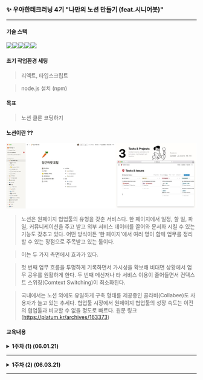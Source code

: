 ###  ✨ 우아한테크러닝 4기 "나만의 노션 만들기 (feat.시니어봇)" 
---
#### 기술 스택

<img src="https://img.shields.io/badge/javascript-F7DF1E?style=for-the-badge&logo=javascript&logoColor=black"><img src="https://img.shields.io/badge/react-61DAFB?style=for-the-badge&logo=react&logoColor=black"><img src="https://img.shields.io/badge/node.js-4FC08D?style=for-the-badge&logo=node.js&logoColor=white"><img src="https://img.shields.io/badge/github-181717?style=for-the-badge&logo=github&logoColor=white"><img src="https://img.shields.io/badge/typescript-7952B3?style=for-the-badge&logo=typescript&logoColor=white">

#### 초기 작업환경 세팅

> 리엑트, 타입스크립트

> node.js 설치 (npm)

#### 목표

> 노션 클론 코딩하기

#### 노션이란 ??

<img src="./main/img1.png"  width="1000"> 

> 노션은 원페이지 협업툴의 유형을 갖춘 서비스다. 
> 한 페이지에서 일정, 할 일, 파일, 커뮤니케이션을 주고 받고 외부 서비스 데이터를 끌어와 문서화 시킬 수 있는 기능도 갖추고 있다. 
> 어떤 방식이든 ‘한 페이지’에서 여러 명이 함께 업무를 정리할 수 있는 장점으로 주목받고 있는 툴이다.

> 이는 두 가지 측면에서 효과가 있다. 

> 첫 번째 업무 흐름을 투명하게 기록하면서 가시성을 확보해 비대면 상황에서 업무 공유를 원활하게 한다. 
> 두 번째 메신저나 타 서비스 이용이 줄어들면서 컨텍스트 스위칭(Comtext Switching)이 최소화된다. 

> 국내에서는 노션 외에도 유일하게 구축 형태를 제공중인 콜라비(Collabee)도 사용자가 늘고 있는 추세다. 
> 협업툴 시장에서 원페이지 협업툴의 성장 속도는 이전의 협업툴과 비교할 수 없을 정도로 빠르다. 
> 원문 링크(https://platum.kr/archives/163373)

#### 교육내용

<details>
<summary>
 <b>1주차 (1) (06.01.21)</b>
</summary>
<div markdown="1">

<br>
 <b>김민태 기술이사님과 함께한 오리엔테이션(OT) </b><br><br>
 <b>질문 4가지?</b><br><br>
 <p>
  <b>1. 시니어가 왜 필요할까? </b><br>
 주니어 개발자들이란 경주마같다. 앞으로 달릴 수 있는 힘과 체력은 충분하지만 옆을 돌아보기란 어렵지 않을까? <br>
 시니어들이 방향성을 잡아 줄 수 있는 역할..? 문제해결에 충분한 경험이 있기 때문에..<br><br>
  <b>2. 실무적 코드란 무엇일까?</b><br>
 유지보수가 쉬운 코드? 너무 추상적이라... <br>
 좀더 구체적으로 말해보자면, 직관적으로 이해가 가는.. <br>
 프레임워크를 사용해서 쉬운 구조로 모듈을 구성하고 테스팅도 쉽게 해보는.. 그런느낌의 코드가 아닐까 <br>
 사실 개발자로서 실무경험이 전무하다보니 실무적 코드에 대한 개념이 부족..<br><br>
  <b>3. HandsOn은 누가 잘하나?(하루에 다루는 코드량)</b><br>
 사실 다루는 코드량이 많다고해서 일을 더 많이한다는 의미는 아닐듯 싶다. <br>
 물론 조금더 알기 쉬운 코드, 단순 반복 업무라고해서 쉬운 일은 아니겠지만 다루는 코드량 보다는 코드의 질이 더 중요하지않을까?<br><br>
  <b>4. 개발을 잘한다는 것은 무엇일까?</b><br>
 사실 위의 질문과 본질적으로 비슷한 의미지 않을까 싶다. 개발을 잘하기 위해선 여러조건이 필요하다. <br>
 외적으로는 팀내의 커뮤니케이션, 업무 분담 부터 시작해서 코드작성 배포 등 여러가지로... <br>
 기본적인 기획적 확인사항부터 기술적인 확인사항까지 효율적으로 유연하게 진행하는 것이 개발을 잘하는 것일듯 싶다..<br>
 </p>
 </div>
</details>

--- 

<details>
<summary>
 <b> 1주차 (2) (06.03.21)</b>
</summary>
<div markdown="1">
<br>
 <b>“기획: 노션 만들기”</b><br><br>
민태님께서 렉쳐를 진행하기에 앞서 두가지에 놀라셨다고 한다.<br><br>
첫 번째는 생각보다 많은 분들이 레포를 작성해주셨다고한다.<br>
아마 확인하신 것은  30개정도 된다고 하셨는데 시간적 여유가 하루밖에 되지 않 상황에서 40분 이상 작성..?<br><br>
두 번째는 몇분을 제외하고 나머지분들의 레포는 npx create-react 정도.. Hello! World! 수준이라서 놀라셨다고 한다.. <br>
이때 매우 뜨끔했다...<br><br>
전반적으로 consensus가 부족했던 탓이라고 하셨는데 사실 레포가 아쉽지 않았나 싶다.. <br>
이런 류의 작업을 처음하다보니 무엇부터 해야 할지를 몰랐다는..<br><br>
예를 들면 나만의 노션을 어떻게 만들것인가?<br>
목표 설정, 빌드 환경은…? 배포환경은..? 등과 같은 기술적인 확인사항, 기획적 확인사항에 <br>
기초한 컨센이 없는 탓에 이를 위해서 기획단계에서 신경써야 할 부분에 관하여 피드백 해주셨다.<br><br>
대략 정리한 포인트는 3가지 정도로 이해했다.<br>
1. 목표 설정, 2. 기술적 확인사항, 3. 기획적 확인사항<br><br>
첫 번째는 목표 설정이다.<br><br>
간단하게 resource 적인 부분, public 또는 private 으로 회원으로 또는 비회원으로 구성할 것인가
<br>마크다운 기반의 문서인가 등의 부분을 point out 해주셨다.<br><br>
두 번째는 기술적인 확인사항이다. <br><br>
해본적이 있는(없는) 기술 난제가 있는지? 구현 시 시간은 얼마나 걸리는지.. <br>
(시간적 제약) 빌드 환경은..? 배포 환경은 …? 코드의 규모 , 구조는..? <br>
기존의 방식을 그대로 구현할 것인지 혹은 다르게 시도해보고 싶은게 있는지? 등등이 필요한거같다.<br><br>
세 번째는 기획적 확인사항이다.<br><br>
poc? 혹은 prototyping? 만약 리팩토링 한다면 근본적인 이유는? 등이다. <br>
사실 각각의 개념에 대해선 조금더 공부가 필요할것 같다.<br><br>
렉쳐 초반에 김홍정님이 직접 정리한 레포를 발표했는데, 생각보다 많은 부분을 정리 해주셔서 공용레포로 선정되었다.<br><br>
하지만, 제안한 토스트 유아이가 마크다운 기반의 에디터이고 바닐라js 를 사용해야하는 탓에 draftjs와 slatejs를 추천해 주셨고, <br>
이에 관하여 개발자라면 내가 만든것은 무엇이라고 정의해야하는가, 개발원칙은..? <br>
등을 강조하셨는데 이에 대해 상당히 공감했다. <br><br>
결론적으로 해야할 부분을 point out 해주셨는데 이는 다음과 같다. <br><br>
우리의 노션은 회원서비스를 포함한 간단한 문서공유 서비스(단일파일 , 친구들 끼리 공유하는 수준)이다. <br>
다음 시간까지 구글 OAuth를 통해 아이디를 연동하고 slatejs 와 draftjs 기반의 간단한 프로토타입을 제작하여 공유하는..? <br><br>
다음 시간에는 작업한 레포에서 코드기반의 렉쳐를 하신다고 한다.<br>
 
 </div>
</details>

---
